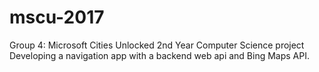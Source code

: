 # mscu-2017
Group 4: Microsoft Cities Unlocked 2nd Year Computer Science project
Developing a navigation app with a backend web api and Bing Maps API.

